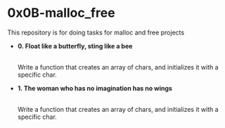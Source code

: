 # 0x0B-malloc_free
<p>This repository is for doing tasks for malloc and free projects</p>
<ul>
<li><strong>0. Float like a butterfly, sting like a bee</strong></li><br>
<p>Write a function that creates an array of chars, and initializes it with a specific char.
</p>
<li><strong>1. The woman who has no imagination has no wings
</strong></li><br>
<p>Write a function that creates an array of chars, and initializes it with a specific char.
</p>
</ul>
